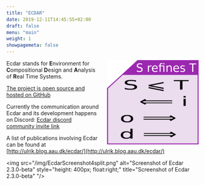 ```yaml
---
title: "ECDAR"
date: 2019-12-11T14:45:55+02:00
draft: false
menu: "main"
weight: 1
showpagemeta: false
---
```


<img src="/img/RefinementCheatFigure.png" alt="Figure showing the direction of implications following from S refining T" style="padding-left:20px; height: 220px; width:240px; float:right" title="Figure showing the direction of implications following from S refining T"/>

Ecdar stands for <strong>E</strong>nvironment for <strong>C</strong>ompositional <strong>D</strong>esign and <strong>A</strong>nalysis of <strong>R</strong>eal Time Systems.

[The project is open source and hosted on GitHub](https://github.com/Ecdar/)

Currently the communication around Ecdar and its development happens on Discord: 
[Ecdar discord community invite link](https://discord.gg/rKkUd9d36m)

A list of publications involving Ecdar can be found at [http://ulrik.blog.aau.dk/ecdar/](http://ulrik.blog.aau.dk/ecdar/)

<img src="/img/EcdarScreenshot4split.png" alt="Screenshot of Ecdar 2.3.0-beta" style="height: 400px; float:right;" title="Screenshot of Ecdar 2.3.0-beta" "/>
